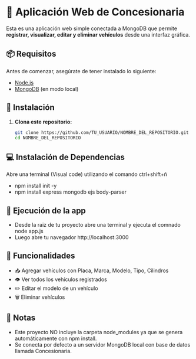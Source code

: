 # 🚗 Aplicación Web de Concesionaria
Esta es una aplicación web simple conectada a MongoDB que permite **registrar, visualizar, editar y eliminar vehículos** desde una interfaz gráfica.

## 📦 Requisitos
Antes de comenzar, asegúrate de tener instalado lo siguiente:
- [Node.js](https://nodejs.org/)
- [MongoDB](https://www.mongodb.com/try/download/community) (en modo local)

## 🔧 Instalación
1. **Clona este repositorio:**
   ```bash
   git clone https://github.com/TU_USUARIO/NOMBRE_DEL_REPOSITORIO.git
   cd NOMBRE_DEL_REPOSITORIO

## 💻 Instalación de Dependencias
Abre una terminal (Visual code) utilizando el comando ctrl+shift+ñ
  - npm install init -y
  - npm install express mongodb ejs body-parser

## 🛜 Ejecución de la app
  - Desde la raiz de tu proyecto abre una terminal y ejecuta el comnado node app.js
  - Luego abre tu navegador http://localhost:3000

## 🧠 Funcionalidades
  - 📥 Agregar vehículos con Placa, Marca, Modelo, Tipo, Cilindros
  - 👁️ Ver todos los vehículos registrados
  - ✏️ Editar el modelo de un vehículo
  - 🗑️ Eliminar vehículos

## 📝 Notas
  - Este proyecto NO incluye la carpeta node_modules ya que se genera automáticamente con npm install.
  - Se conecta por defecto a un servidor MongoDB local con base de datos llamada Concesionaria.
